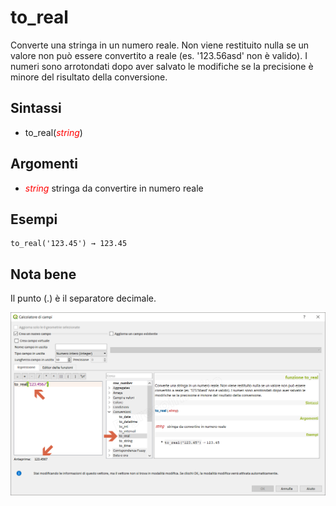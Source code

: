 # to_real

Converte una stringa in un numero reale. Non viene restituito nulla se un valore non può essere convertito a reale (es. '123.56asd' non è valido). I numeri sono arrotondati dopo aver salvato le modifiche se la precisione è minore del risultato della conversione.

## Sintassi

* to_real(_<span style="color:red;">string</span>_)

## Argomenti

* _<span style="color:red;">string</span>_ stringa da convertire in numero reale

## Esempi
```
to_real('123.45') → 123.45
```
## Nota bene

Il punto (.) è il separatore decimale.

![](../../img/conversioni/to_real1.png)
